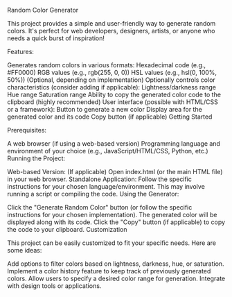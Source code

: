 Random Color Generator

This project provides a simple and user-friendly way to generate random colors. It's perfect for web developers, designers, artists, or anyone who needs a quick burst of inspiration!

Features:

Generates random colors in various formats:
Hexadecimal code (e.g., #FF0000)
RGB values (e.g., rgb(255, 0, 0))
HSL values (e.g., hsl(0, 100%, 50%)) (Optional, depending on implementation)
Optionally controls color characteristics (consider adding if applicable):
Lightness/darkness range
Hue range
Saturation range
Ability to copy the generated color code to the clipboard (highly recommended)
User interface (possible with HTML/CSS or a framework):
Button to generate a new color
Display area for the generated color and its code
Copy button (if applicable)
Getting Started

Prerequisites:

A web browser (if using a web-based version)
Programming language and environment of your choice (e.g., JavaScript/HTML/CSS, Python, etc.)
Running the Project:

Web-based Version: (If applicable)
Open index.html (or the main HTML file) in your web browser.
Standalone Application:
Follow the specific instructions for your chosen language/environment. This may involve running a script or compiling the code.
Using the Generator:

Click the "Generate Random Color" button (or follow the specific instructions for your chosen implementation).
The generated color will be displayed along with its code.
Click the "Copy" button (if applicable) to copy the code to your clipboard.
Customization

This project can be easily customized to fit your specific needs. Here are some ideas:

Add options to filter colors based on lightness, darkness, hue, or saturation.
Implement a color history feature to keep track of previously generated colors.
Allow users to specify a desired color range for generation.
Integrate with design tools or applications.

